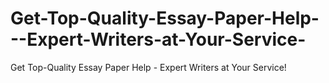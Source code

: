 # Get-Top-Quality-Essay-Paper-Help---Expert-Writers-at-Your-Service-
Get Top-Quality Essay Paper Help - Expert Writers at Your Service!
